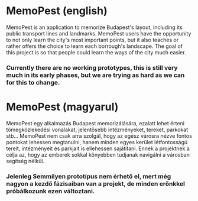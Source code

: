 # **MemoPest (english)**

MemoPest is an application to memorize Budapest's layout, including its public transport lines and landmarks. MemoPest users have the opportunity to not only learn the city's most important points, but it also teaches or rather offers the choice to learn each borrough's landscape. The goal of this project is so that people could learn the ways of the city much easier.
### Currently there are no working prototypes, this is still very much in its early phases, but we are trying as hard as we can for this to change.


# **MemoPest (magyarul)**

MemoPest egy alkalmazás Budapest memorizálására, ezalatt lehet érteni tömegközlekedési vonalakat, jelentősebb intézményeket, tereket, parkokat stb... MemoPest nem csak arra szolgál, hogy az egész városra nézve fontos pontokat lehessen megtanulni, hanem minden egyes kerület létfontosságú tereit, intézményeit és parkjait is ellehessen sajátítani. Ennek a projektnek a célja az, hogy az emberek sokkal könyebben tudjanak navigálni a városban segítség nélkül.
### Jelenleg Semmilyen prototípus nem érhető el, mert még nagyon a kezdő fázisaiban van a projekt, de minden erőnkkel próbálkozunk ezen változtani.
